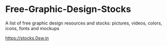 # Free-Graphic-Design-Stocks

A list of free graphic design resources and stocks: pictures, videos, colors, icons, fonts and mockups

https://stocks.0sw.in
